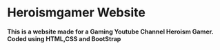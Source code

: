 # Heroismgamer Website
 
 <b>This is a website made for a Gaming Youtube Channel Heroism Gamer.
 Coded using HTML,CSS and BootStrap<b>
 
 <img src="">
 
 
